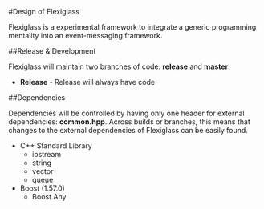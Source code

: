 #Design of Flexiglass

Flexiglass is a experimental framework to integrate a generic programming mentality into an event-messaging framework.

##Release & Development

Flexiglass will maintain two branches of code: **release** and **master**.

* **Release** - Release will always have code 

##Dependencies

Dependencies will be controlled by having only one header for external dependencies: **common.hpp**. Across builds or branches, this means that changes to the external dependencies of Flexiglass can be easily found.

* C++ Standard Library
	* iostream
	* string
	* vector
	* queue
* Boost (1.57.0)
	* Boost.Any


